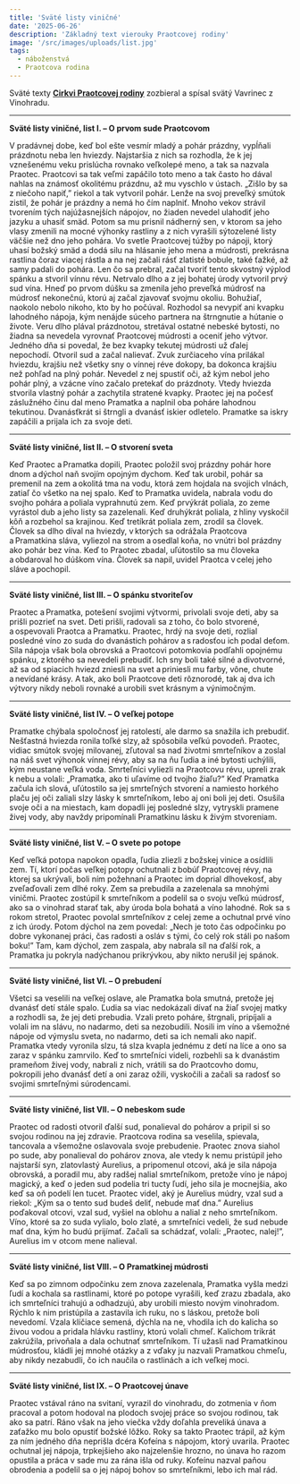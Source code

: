 ```yaml
---
title: 'Sväté listy viničné'
date: '2025-06-26'
description: 'Základný text vierouky Praotcovej rodiny'
image: '/src/images/uploads/list.jpg'
tags:
  - náboženstvá
  - Praotcova rodina
---
```


Sväté texty [**Cirkvi Praotcovej rodiny**](/articles/Cirkev-Praotcovej-rodiny.md) zozbieral a spísal svätý Vavrinec z Vinohradu.

***

**Sväté listy viničné, list I. – O prvom sude Praotcovom**

V pradávnej dobe, keď bol ešte vesmír mladý a pohár prázdny, vypĺňali prázdnotu neba len hviezdy. Najstaršia z nich sa rozhodla, že k jej vznešenému veku prislúcha rovnako veľkolepé meno, a tak sa nazvala Praotec. Praotcovi sa tak veľmi zapáčilo toto meno a tak často ho dával nahlas na známosť okolitému prázdnu, až mu vyschlo v ústach. „Zišlo by sa z niečoho napiť,” riekol a tak vytvoril pohár. Lenže na svoj preveľký smútok zistil, že pohár je prázdny a nemá ho čím naplniť. Mnoho vekov strávil tvorením tých najúžasnejších nápojov, no žiaden nevedel ulahodiť jeho jazyku a uhasiť smäd. Potom sa mu prisnil nádherný sen, v ktorom sa jeho vlasy zmenili na mocné výhonky rastliny a z nich vyrašili sýtozelené listy väčšie než dno jeho pohára. Vo svetle Praotcovej túžby po nápoji, ktorý uhasí božský smäd a dodá silu na hlásanie jeho mena a múdrosti, prekrásna rastlina čoraz viacej rástla a na nej začali rásť zlatisté bobule, také ťažké, až samy padali do pohára. Len čo sa prebral, začal tvoriť tento skvostný výplod spánku a stvoril vínnu révu. Netrvalo dlho a z jej bohatej úrody vytvoril prvý sud vína. Hneď po prvom dúšku sa zmenila jeho preveľká múdrosť na múdrosť nekonečnú, ktorú aj začal zjavovať svojmu okoliu. Bohužiaľ, naokolo nebolo nikoho, kto by ho počúval. Rozhodol sa nevypiť ani kvapku lahodného nápoja, kým nenájde súceho partnera na štrngnutie a hútanie o živote. Veru dlho plával prázdnotou, stretával ostatné nebeské bytosti, no žiadna sa nevedela vyrovnať Praotcovej múdrosti a oceniť jeho výtvor. Jedného dňa si povedal, že bez kvapky tekutej múdrosti už ďalej nepochodí. Otvoril sud a začal nalievať. Zvuk zurčiaceho vína prilákal hviezdu, krajšiu než všetky sny o vínnej réve dokopy, ba dokonca krajšiu než pohľad na plný pohár. Nevedel z nej spustiť oči, až kým nebol jeho pohár plný, a vzácne víno začalo pretekať do prázdnoty. Vtedy hviezda stvorila vlastný pohár a zachytila stratené kvapky. Praotec jej na počesť záslužného činu dal meno Pramatka a naplnil oba poháre lahodnou tekutinou. Dvanásťkrát si štrngli a dvanásť iskier odletelo. Pramatke sa iskry zapáčili a prijala ich za svoje deti. 

***

**Sväté listy viničné, list II. – O stvorení sveta**

Keď Praotec a Pramatka dopili, Praotec položil svoj prázdny pohár hore dnom a dýchol naň svojím opojným dychom. Keď tak urobil, pohár sa premenil na zem a okolitá tma na vodu, ktorá zem hojdala na svojich vlnách, zatiaľ čo všetko na nej spalo. Keď to Pramatka uvidela, nabrala vodu do svojho pohára a poliala vyprahnutú zem. Keď prvýkrát poliala, zo zeme vyrástol dub a jeho listy sa zazelenali. Keď druhýkrát poliala, z hliny vyskočil kôň a rozbehol sa krajinou. Keď tretíkrát poliala zem, zrodil sa človek. Človek sa dlho díval na hviezdy, v ktorých sa odrážala Praotcova a Pramatkina sláva, vyliezol na strom a osedlal koňa, no vnútri bol prázdny ako pohár bez vína. Keď to Praotec zbadal, uľútostilo sa mu človeka a obdaroval ho dúškom vína. Človek sa napil, uvidel Praotca v celej jeho sláve a pochopil.

***

**Sväté listy viničné, list III. – O spánku stvoriteľov**

Praotec a Pramatka, potešení svojimi výtvormi, privolali svoje deti, aby sa prišli pozrieť na svet. Deti prišli, radovali sa z toho, čo bolo stvorené, a ospevovali Praotca a Pramatku. Praotec, hrdý na svoje deti, rozlial posledné víno zo suda do dvanástich pohárov a s radosťou ich podal deťom. Sila nápoja však bola obrovská a Praotcovi potomkovia podľahli opojnému spánku, z ktorého sa nevedeli prebudiť. Ich sny boli také silné a divotvorné, až sa od spiacich hviezd zniesli na svet a priniesli mu farby, vône, chute a nevídané krásy. A tak, ako boli Praotcove deti rôznorodé, tak aj dva ich výtvory nikdy neboli rovnaké a urobili svet krásnym a výnimočným.

***

**Sväté listy viničné, list IV. – O veľkej potope**

Pramatke chýbala spoločnosť jej ratolestí, ale darmo sa snažila ich prebudiť. Nešťastná hviezda ronila toľké slzy, až spôsobila veľkú povodeň. Praotec, vidiac smútok svojej milovanej, zľutoval sa nad životmi smrteľníkov a zoslal na náš svet výhonok vínnej révy, aby sa na ňu ľudia a iné bytosti uchýlili, kým neustane veľká voda. Smrteľníci vyliezli na Praotcovu révu, upreli zrak k nebu a volali: „Pramatka, ako ti uľavíme od tvojho žiaľu?” Keď Pramatka začula ich slová, uľútostilo sa jej smrteľných stvorení a namiesto horkého plaču jej oči zaliali slzy lásky k smrteľníkom, lebo aj oni boli jej deti. Osušila svoje oči a na miestach, kam dopadli jej posledné slzy, vytryskli pramene živej vody, aby navždy pripomínali Pramatkinu lásku k živým stvoreniam. 

 ***

**Sväté listy viničné, list V. – O svete po potope**

Keď veľká potopa napokon opadla, ľudia zliezli z božskej vinice a osídlili zem. Tí, ktorí počas veľkej potopy ochutnali z bobúľ Praotcovej révy, na ktorej sa ukrývali, boli ním požehnaní a Praotec im doprial dlhovekosť, aby zveľaďovali zem dlhé roky. Zem sa prebudila a zazelenala sa mnohými viničmi. Praotec zostúpil k smrteľníkom a podelil sa o svoju veľkú múdrosť, ako sa o vinohrad starať tak, aby úroda bola bohatá a víno lahodné. Rok sa s rokom stretol, Praotec povolal smrteľníkov z celej zeme a ochutnal prvé víno z ich úrody. Potom dýchol na zem povedal: „Nech je toto čas odpočinku po dobre vykonanej práci, čas radosti a osláv s tými, čo celý rok stáli po našom boku!” Tam, kam dýchol, zem zaspala, aby nabrala síl na ďalší rok, a Pramatka ju pokryla nadýchanou prikrývkou, aby nikto nerušil jej spánok.

***

**Sväté listy viničné, list VI. – O prebudení**

Všetci sa veselili na veľkej oslave, ale Pramatka bola smutná, pretože jej dvanásť detí stále spalo. Ľudia sa viac nedokázali dívať na žiaľ svojej matky a rozhodli sa, že jej deti prebudia. Vzali preto poháre, štrgnali, pripíjali a volali im na slávu, no nadarmo, deti sa nezobudili. Nosili im víno a všemožné nápoje od výmyslu sveta, no nadarmo, deti sa ich nemali ako napiť. Pramatka vtedy vyronila slzu, tá slza kvapla jednému z detí na líce a ono sa zaraz v spánku zamrvilo. Keď to smrteľníci videli, rozbehli sa k dvanástim prameňom živej vody, nabrali z nich, vrátili sa do Praotcovho domu, pokropili jeho dvanásť detí a oni zaraz ožili, vyskočili a začali sa radosť so svojimi smrteľnými súrodencami. 

***

**Sväté listy viničné, list VII. – O nebeskom sude**

Praotec od radosti otvoril ďalší sud, ponalieval do pohárov a pripil si so svojou rodinou na jej zdravie. Praotcova rodina sa veselila, spievala, tancovala a všemožne oslavovala svoje prebudenie. Praotec znova siahol po sude, aby ponalieval do pohárov znova, ale vtedy k nemu pristúpil jeho najstarší syn, zlatovlastý Aurelius, a pripomenul otcovi, aká je sila nápoja obrovská, a poradil mu, aby radšej nalial smrteľníkom, pretože víno je nápoj magický, a keď o jeden sud podelia tri tucty ľudí, jeho sila je mocnejšia, ako keď sa oň podelí len tucet. Praotec videl, aký je Aurelius múdry, vzal sud a riekol: „Kým sa o tento sud budeš deliť, nebude mať dna.” Aurelius poďakoval otcovi, vzal sud, vyšiel na oblohu a nalial z neho smrteľníkom. Víno, ktoré sa zo suda vylialo, bolo zlaté, a smrteľníci vedeli, že sud nebude mať dna, kým ho budú prijímať. Začali sa schádzať, volali: „Praotec, nalej!”, Aurelius im v otcom mene nalieval. 

***

**Sväté listy viničné, list VIII. – O Pramatkinej múdrosti**

Keď sa po zimnom odpočinku zem znova zazelenala, Pramatka vyšla medzi ľudí a kochala sa rastlinami, ktoré po potope vyrašili, keď zrazu zbadala, ako ich smrteľníci trahujú a odhadzujú, aby urobili miesto novým vinohradom. Rýchlo k nim pristúpila a zastavila ich ruku, no s láskou, pretože boli nevedomí. Vzala klíčiace semená, dýchla na ne, vhodila ich do kalicha so živou vodou a pridala hlávku rastliny, ktorú volali chmeľ. Kalichom trikrát zakrúžila, privoňala a dala ochutnať smrteľníkom. Tí užasli nad Pramatkinou múdrosťou, kládli jej mnohé otázky a z vďaky ju nazvali Pramatkou chmeľu, aby nikdy nezabudli, čo ich naučila o rastlinách a ich veľkej moci.

***

**Sväté listy viničné, list IX. – O Praotcovej únave**

Praotec vstával ráno na svitaní, vyrazil do vinohradu, do zotmenia v ňom pracoval a potom hodoval na plodoch svojej práce so svojou rodinou, tak ako sa patrí. Ráno však na jeho viečka vždy doľahla preveliká únava a zaťažko mu bolo opustiť božské lôžko. Roky sa takto Praotec trápil, až kým za ním jedného dňa neprišla dcéra Kofeína s nápojom, ktorý uvarila. Praotec ochutnal jej nápoja, trpkejšieho ako najzelenšie hrozno, no únava ho razom opustila a práca v sade mu za rána išla od ruky. Kofeínu nazval paňou obrodenia a podelil sa o jej nápoj bohov so smrteľníkmi, lebo ich mal rád. 